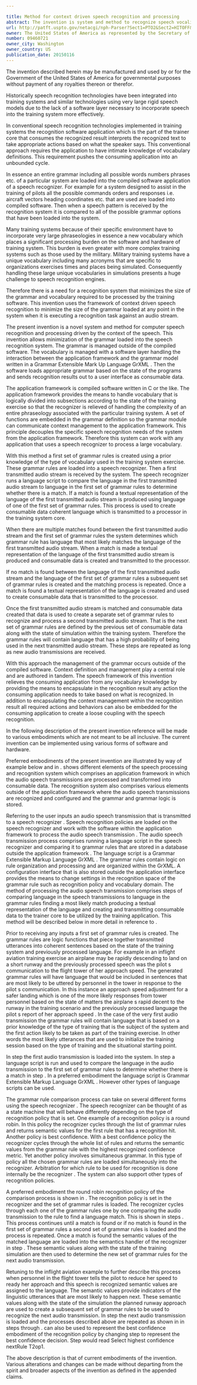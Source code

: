 ```yaml
---

title: Method for context driven speech recognition and processing
abstract: The invention is system and method to recognize speech vocalizations using context-specific grammars and vocabularies. The system and method allow increased accuracy of recognized utterances by eliminating all language encodings irrelevant to the current context and allowing identification of appropriate context transitions. The system and method creates a context dependent speech recognition system with multiple supported contexts, each with specific grammar and vocabulary, and each identifying the potential context transition allowed. The system and method also include programmatic integration between the context dependent speech recognition system and other systems to make use of the recognized speech.
url: http://patft.uspto.gov/netacgi/nph-Parser?Sect1=PTO2&Sect2=HITOFF&p=1&u=%2Fnetahtml%2FPTO%2Fsearch-adv.htm&r=1&f=G&l=50&d=PALL&S1=09460721&OS=09460721&RS=09460721
owner: The United States of America as represented by the Secretary of the Navy
number: 09460721
owner_city: Washington
owner_country: US
publication_date: 20150116
---
```

The invention described herein may be manufactured and used by or for the Government of the United States of America for governmental purposes without payment of any royalties thereon or therefor.

Historically speech recognition technologies have been integrated into training systems and similar technologies using very large rigid speech models due to the lack of a software layer necessary to incorporate speech into the training system more effectively.

In conventional speech recognition technologies implemented in training systems the recognition software application which is the part of the trainer core that consumes the recognized result interprets the recognized text to take appropriate actions based on what the speaker says. This conventional approach requires the application to have intimate knowledge of vocabulary definitions. This requirement pushes the consuming application into an unbounded cycle.

In essence an entire grammar including all possible words numbers phrases etc. of a particular system are loaded into the compiled software application of a speech recognizer. For example for a system designed to assist in the training of pilots all the possible commands orders and responses i.e. aircraft vectors heading coordinates etc. that are used are loaded into compiled software. Then when a speech pattern is received by the recognition system it is compared to all of the possible grammar options that have been loaded into the system.

Many training systems because of their specific environment have to incorporate very large phraseologies in essence a new vocabulary which places a significant processing burden on the software and hardware of training system. This burden is even greater with more complex training systems such as those used by the military. Military training systems have a unique vocabulary including many acronyms that are specific to organizations exercises times and places being simulated. Consequently handling these large unique vocabularies in simulations presents a huge challenge to speech recognition engines.

Therefore there is a need for a recognition system that minimizes the size of the grammar and vocabulary required to be processed by the training software. This invention uses the framework of context driven speech recognition to minimize the size of the grammar loaded at any point in the system when it is executing a recognition task against an audio stream.

The present invention is a novel system and method for computer speech recognition and processing driven by the context of the speech. This invention allows minimization of the grammar loaded into the speech recognition system. The grammar is managed outside of the compiled software. The vocabulary is managed with a software layer handling the interaction between the application framework and the grammar model written in a Grammar Extensible Mark Up Language GrXML . Then the software loads appropriate grammar based on the state of the programs and sends recognition results out to a user interface as consumable data.

The application framework is compiled software written in C or the like. The application framework provides the means to handle vocabulary that is logically divided into subsections according to the state of the training exercise so that the recognizer is relieved of handling the complexity of an entire phraseology associated with the particular training system. A set of functions are embedded in the grammar definition so the grammar module can communicate context management to the application framework. This principle decouples the specific speech recognition needs of the system from the application framework. Therefore this system can work with any application that uses a speech recognizer to process a large vocabulary.

With this method a first set of grammar rules is created using a prior knowledge of the type of vocabulary used in the training system exercise. These grammar rules are loaded into a speech recognizer. Then a first transmitted audio stream is received by the system. The speech recognizer runs a language script to compare the language in the first transmitted audio stream to language in the first set of grammar rules to determine whether there is a match. If a match is found a textual representation of the language of the first transmitted audio stream is produced using language of one of the first set of grammar rules. This process is used to create consumable data coherent language which is transmitted to a processor in the training system core.

When there are multiple matches found between the first transmitted audio stream and the first set of grammar rules the system determines which grammar rule has language that most likely matches the language of the first transmitted audio stream. When a match is made a textual representation of the language of the first transmitted audio stream is produced and consumable data is created and transmitted to the processor.

If no match is found between the language of the first transmitted audio stream and the language of the first set of grammar rules a subsequent set of grammar rules is created and the matching process is repeated. Once a match is found a textual representation of the language is created and used to create consumable data that is transmitted to the processor.

Once the first transmitted audio stream is matched and consumable data created that data is used to create a separate set of grammar rules to recognize and process a second transmitted audio stream. That is the next set of grammar rules are defined by the previous set of consumable data along with the state of simulation within the training system. Therefore the grammar rules will contain language that has a high probability of being used in the next transmitted audio stream. These steps are repeated as long as new audio transmissions are received.

With this approach the management of the grammar occurs outside of the compiled software. Context definition and management play a central role and are authored in tandem. The speech framework of this invention relieves the consuming application from any vocabulary knowledge by providing the means to encapsulate in the recognition result any action the consuming application needs to take based on what is recognized. In addition to encapsulating the context management within the recognition result all required actions and behaviors can also be embedded for the consuming application to create a loose coupling with the speech recognition.

In the following description of the present invention reference will be made to various embodiments which are not meant to be all inclusive. The current invention can be implemented using various forms of software and hardware.

Preferred embodiments of the present invention are illustrated by way of example below and in . shows different elements of the speech processing and recognition system which comprises an application framework in which the audio speech transmissions are processed and transformed into consumable data. The recognition system also comprises various elements outside of the application framework where the audio speech transmissions are recognized and configured and the grammar and grammar logic is stored.

Referring to the user inputs an audio speech transmission that is transmitted to a speech recognizer . Speech recognition policies are loaded on the speech recognizer and work with the software within the application framework to process the audio speech transmission . The audio speech transmission process comprises running a language script in the speech recognizer and comparing it to grammar rules that are stored in a database outside the application framework . The language script is a Grammar Extensible Markup Language GrXML . The grammar rules contain logic on rule organization and processing and are organized within the GrXML. A configuration interface that is also stored outside the application interface provides the means to change settings in the recognition space of the grammar rule such as recognition policy and vocabulary domain. The method of processing the audio speech transmission comprises steps of comparing language in the speech transmissions to language in the grammar rules finding a most likely match producing a textual representation of the language and creating and transmitting consumable data to the trainer core to be utilized by the training application. This method will be described below in more detail in reference to .

Prior to receiving any inputs a first set of grammar rules is created. The grammar rules are logic functions that piece together transmitted utterances into coherent sentences based on the state of the training system and previously processed language. For example in an inflight aviation training exercise an airplane may be rapidly descending to land on a short runway and the previously processed speech was the pilot s communication to the flight tower of her approach speed. The generated grammar rules will have language that would be included in sentences that are most likely to be uttered by personnel in the tower in response to the pilot s communication. In this instance an approach speed adjustment for a safer landing which is one of the more likely responses from tower personnel based on the state of matters the airplane s rapid decent to the runway in the training scenario and the previously processed language the pilot s report of her approach speed . In the case of the very first audio transmission the grammar rules will contain language that is based on a prior knowledge of the type of training that is the subject of the system and the first action likely to be taken as part of the training exercise. In other words the most likely utterances that are used to initialize the training session based on the type of training and the situational starting point.

In step the first audio transmission is loaded into the system. In step a language script is run and used to compare the language in the audio transmission to the first set of grammar rules to determine whether there is a match in step . In a preferred embodiment the language script is Grammar Extensible Markup Language GrXML . However other types of language scripts can be used.

The grammar rule comparison process can take on several different forms using the speech recognizer . The speech recognizer can be thought of as a state machine that will behave differently depending on the type of recognition policy that is set. One example of a recognition policy is a round robin. In this policy the recognizer cycles through the list of grammar rules and returns semantic values for the first rule that has a recognition hit. Another policy is best confidence. With a best confidence policy the recognizer cycles through the whole list of rules and returns the semantic values from the grammar rule with the highest recognized confidence metric. Yet another policy involves simultaneous grammar. In this type of policy all the chosen grammar rules are loaded simultaneously into the recognizer. Arbitration for which rule to be used for recognition is done internally be the recognizer . The system can also support other types of recognition policies.

A preferred embodiment the round robin recognition policy of the comparison process is shown in . The recognition policy is set in the recognizer and the set of grammar rules is loaded. The recognizer cycles through each one of the grammar rules one by one comparing the audio transmission to the rule to find a language match. This is shown in steps . This process continues until a match is found or if no match is found in the first set of grammar rules a second set of grammar rules is loaded and the process is repeated. Once a match is found the semantic values of the matched language are loaded into the semantics handler of the recognizer in step . These semantic values along with the state of the training simulation are then used to determine the new set of grammar rules for the next audio transmission.

Retuning to the inflight aviation example to further describe this process when personnel in the flight tower tells the pilot to reduce her speed to ready her approach and this speech is recognized semantic values are assigned to the language. The semantic values provide indicators of the linguistic utterances that are most likely to happen next. These semantic values along with the state of the simulation the planned runway approach are used to create a subsequent set of grammar rules to be used to recognize the next audio transmission. In step the next audio transmission is loaded and the processes described above are repeated as shown in in steps through . can also be used to represent the best confidence embodiment of the recognition policy by changing step to represent the best confidence decision. Step would read Select highest confidence nextRule T2op1.

The above description is that of current embodiments of the invention. Various alterations and changes can be made without departing from the spirit and broader aspects of the invention as defined in the appended claims.

